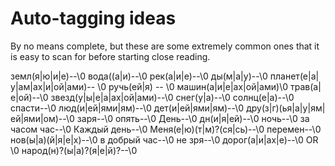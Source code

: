 # Auto-tagging ideas

By no means complete, but these are some extremely common ones that it is easy to scan for before starting close reading.

земл(я|ю|и|е)--<nature>\0</nature>
вода((а|и)--<nature>\0</nature>
рек(а|и|е)--<nature>\0</nature>
ды(м|а|у)--<industry>\0</industry>
планет(е|а|у|ам|ах|и|ой|ами)-- <nature>\0</nature>
ручь(ей|я) -- <nature>\0</nature>
машин(а|и|е|ах|ой|ами)<industry>\0</industry>
трав(а|е|ой)--<nature>\0</nature>
звезд(у|ы|е|а|ах|ой|ами)--<nature>\0</nature>
снег(у|а)--<nature>\0</nature>
солнц(е|а)--<nature>\0</nature>
спасти--<defense>\0</defense>
люд(и|ей|ями|ям)--<community>\0</community>
дет(и|ей|ями|ям)--<community>\0</community>
дру(з|г)(ья|а|у|ям|ей|ями|ом)--<community>\0</community>
заря--<nature>\0</nature>
опять--<time>\0</time>
День--<time>\0</time>
дн(и|я|ей)--<time>\0</time>
ночь--<time>\0</time>
за часом час--<time>\0</time>
Каждый день--<time>\0</time>
Меня(е|ю)(т|м)?(ся|сь)--<change>\0</change>
перемен--<change>\0</change>
нов(ы|а)(й|я|е|х)--<change>\0</change>
в добрый час--<hope>\0</hope>
не зря--<hope>\0</hope>
дорог(а|и|ах|е)--<industry>\0</industry> OR <change>\0</change>
народ(н)?(ы|а)?(я|е|й)?--<community ref="folk">\0</community>
